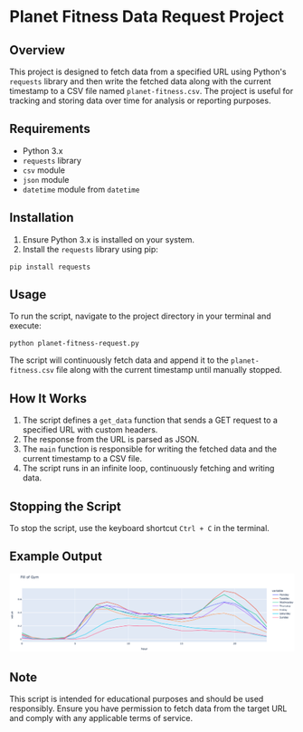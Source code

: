 # Planet Fitness Data Request Project

## Overview
This project is designed to fetch data from a specified URL using Python's `requests` library and then write the fetched data along with the current timestamp to a CSV file named `planet-fitness.csv`. The project is useful for tracking and storing data over time for analysis or reporting purposes.

## Requirements
- Python 3.x
- `requests` library
- `csv` module
- `json` module
- `datetime` module from `datetime`

## Installation
1. Ensure Python 3.x is installed on your system.
2. Install the `requests` library using pip:

```
pip install requests
```

   
## Usage
To run the script, navigate to the project directory in your terminal and execute:
```
python planet-fitness-request.py
```
The script will continuously fetch data and append it to the `planet-fitness.csv` file along with the current timestamp until manually stopped.

## How It Works
1. The script defines a `get_data` function that sends a GET request to a specified URL with custom headers.
2. The response from the URL is parsed as JSON.
3. The `main` function is responsible for writing the fetched data and the current timestamp to a CSV file.
4. The script runs in an infinite loop, continuously fetching and writing data.

## Stopping the Script
To stop the script, use the keyboard shortcut `Ctrl + C` in the terminal.


## Example Output
![Example result analysis](image.png)
## Note
This script is intended for educational purposes and should be used responsibly. Ensure you have permission to fetch data from the target URL and comply with any applicable terms of service.
